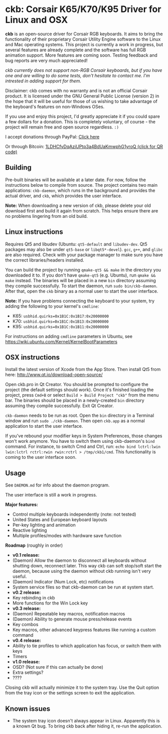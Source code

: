 ckb: Corsair K65/K70/K95 Driver for Linux and OSX
=================================================

**ckb** is an open-source driver for Corsair RGB keyboards. It aims to bring the functionality of their proprietary Corsair Utility Engine software to the Linux and Mac operating systems. This project is currently a work in progress, but several features are already complete and the software has full RGB animation support. More features are coming soon. Testing feedback and bug reports are very much appreciated!

*ckb currently does not support non-RGB Corsair keyboards, but if you have one and are willing to do some tests, don't hesitate to contact me. I'm intrested in adding support for them.*

Disclaimer: ckb comes with no warranty and is not an official Corsair product. It is licensed under the GNU General Public License (version 2) in the hope that it will be useful for those of us wishing to take advantage of the keyboard's features on non-Windows OSes.

If you use and enjoy this project, I'd greatly appreciate it if you could spare a few dollars for a donation. This is completely voluntary, of course - the project will remain free and open source regardless. `:)`

I accept donations through PayPal: [Click here](https://www.paypal.com/cgi-bin/webscr?cmd=_donations&business=DCLHFH9S3KZ8W&lc=US&item_name=ckb&item_number=ckb%20GitHub%20Page&no_note=1&no_shipping=1&currency_code=USD&bn=PP%2dDonationsBF%3abtn_donateCC_LG%2egif%3aNonHosted)

Or through Bitcoin: [1LDHCfyDqAziUPtp3a4BdUaKmwphG1yroQ (click for QR code)](https://i.imgur.com/h3gyLiv.png)

Building
--------

Pre-built binaries will be available at a later date. For now, follow the instructions below to compile from source. The project contains two main applications: `ckb-daemon`, which runs in the background and provides the actual driver, and `ckb`, which provides the user interface.

**Note:** When downloading a new version of ckb, please delete your old download first and build it again from scratch. This helps ensure there are no problems lingering from an old build.

Linux instructions
------------------

Requires Qt5 and libudev (Ubuntu: `qt5-default` and `libudev-dev`. Qt5 packages may also be under `qt5-base` or `libqt5*-devel`). `gcc`, `g++`, and `glibc` are also required. Check with your package manager to make sure you have the correct libraries/headers installed.

You can build the project by running `qmake-qt5 && make` in the directory you downloaded it to. If you don't have `qmake-qt5` (e.g. Ubuntu), run `qmake && make` instead. The binaries will be placed in a new `bin` directory assuming they compile successfully. To start the daemon, run `sudo bin/ckb-daemon`. After that, open the `ckb` binary as a normal user to start the user interface.

**Note:** If you have problems connecting the keyboard to your system, try adding the following to your kernel's `cmdline`:

* K65: `usbhid.quirks=0x1B1C:0x1B17:0x20000000`
* K70: `usbhid.quirks=0x1B1C:0x1B13:0x20000000`
* K95: `usbhid.quirks=0x1B1C:0x1B11:0x20000000`

For instructions on adding `cmdline` parameters in Ubuntu, see https://wiki.ubuntu.com/Kernel/KernelBootParameters

OSX instructions
----------------

Install the latest version of Xcode from the App Store. Then install Qt5 from here: http://www.qt.io/download-open-source/

Open ckb.pro in Qt Creator. You should be prompted to configure the project (the default settings should work). Once it's finished loading the project, press `Cmd+B` or select `Build > Build Project "ckb"` from the menu bar. The binaries should be placed in a newly-created `bin` directory assuming they compile successfully. Exit Qt Creator.

`ckb-daemon` needs to be run as root. Open the `bin` directory in a Terminal window and run `sudo ./ckb-daemon`. Then open `ckb.app` as a normal application to start the user interface.

If you've rebound your modifier keys in System Preferences, those changes won't work anymore. You have to switch them using ckb-daemon's `bind` command. For instance, to switch Cmd and Ctrl, run: `echo bind lctrl:lwin lwin:lctrl rctrl:rwin rwin:rctrl > /tmp/ckb1/cmd`. This functionality is coming to the user interface soon.

Usage
-----

See `DAEMON.md` for info about the daemon program.

The user interface is still a work in progress.

**Major features:**
- Control multiple keyboards independently (note: not tested)
- United States and European keyboard layouts
- Per-key lighting and animation
- Reactive lighting
- Multiple profiles/modes with hardware save function

**Roadmap** (roughly in order)
- **v0.1 release:**
- (Daemon) Allow the daemon to disconnect all keyboards without shutting down, reconnect later. This way ckb can soft stop/soft start the daemon, because using the daemon without ckb running isn't very useful.
- (Daemon) Indicator (Num Lock, etc) notifications
- System service files so that ckb-daemon can be run at system start.
- **v0.2 release:**
- Key rebinding in ckb
- More functions for the Win Lock key
- **v0.3 release:**
- (Daemon) Repeatable key macros, notification macros
- (Daemon) Ability to generate mouse press/release events
- Key combos
- Key macros, other advanced keypress features like running a custom command
- **v0.4 release:**
- Ability to tie profiles to which application has focus, or switch them with keys
- Timers
- **v1.0 release:**
- OSD? (Not sure if this can actually be done)
- Extra settings?
- ????

Closing ckb will actually minimize it to the system tray. Use the Quit option from the tray icon or the settings screen to exit the application.

Known issues
------------

- The system tray icon doesn't always appear in Linux. Apparently this is a known Qt bug. To bring ckb back after hiding it, re-run the application.
